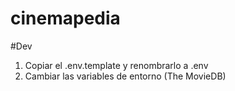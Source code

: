 # cinemapedia

#Dev

1. Copiar el .env.template y renombrarlo a .env
2. Cambiar las variables de entorno (The MovieDB)
